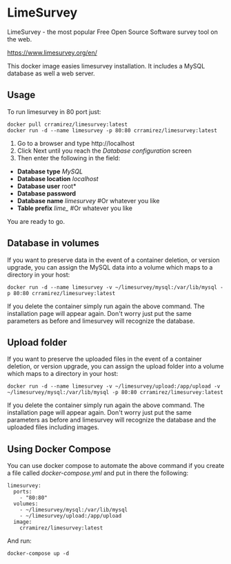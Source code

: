 LimeSurvey
==========

LimeSurvey - the most popular
Free Open Source Software survey tool on the web.

https://www.limesurvey.org/en/

This docker image easies limesurvey installation. It includes a MySQL database as well a web server.

## Usage

To run limesurvey in 80 port just:

    docker pull crramirez/limesurvey:latest
    docker run -d --name limesurvey -p 80:80 crramirez/limesurvey:latest


1. Go to a browser and type http://localhost
2. Click Next until you reach the *Database configuration* screen
3. Then enter the following in the field:
  - **Database type** *MySQL*
  - **Database location** *localhost*
  - **Database user** root*
  - **Database password**
  - **Database name** *limesurvey* #Or whatever you like
  - **Table prefix** *lime_* #Or whatever you like

You are ready to go.

## Database in volumes

If you want to preserve data in the event of a container deletion, or version upgrade, you can assign the MySQL data into a volume which maps to a directory in your host:

    docker run -d --name limesurvey -v ~/limesurvey/mysql:/var/lib/mysql -p 80:80 crramirez/limesurvey:latest
    

If you delete the container simply run again the above command. The installation page will appear again. Don't worry just put the same parameters as before and limesurvey will recognize the database.


## Upload folder

If you want to preserve the uploaded files in the event of a container deletion, or version upgrade, you can assign the upload folder into a volume which maps to a directory in your host:

    docker run -d --name limesurvey -v ~/limesurvey/upload:/app/upload -v ~/limesurvey/mysql:/var/lib/mysql -p 80:80 crramirez/limesurvey:latest


If you delete the container simply run again the above command. The installation page will appear again. Don't worry just put the same parameters as before and limesurvey will recognize the database and the uploaded files including images.

## Using Docker Compose

You can use docker compose to automate the above command if you create a file called *docker-compose.yml* and put in there the following:

    limesurvey:
      ports:
        - "80:80"
      volumes:
        - ~/limesurvey/mysql:/var/lib/mysql
        - ~/limesurvey/upload:/app/upload
      image:
        crramirez/limesurvey:latest


And run:

    docker-compose up -d
